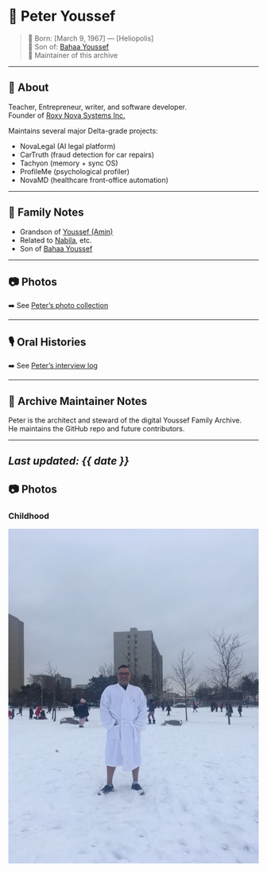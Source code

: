 # 👤 Peter Youssef

> 📍 Born: [March 9, 1967] — [Heliopolis]  
> 🧬 Son of: [Bahaa Youssef](peter-branch.md)  
> 📘 Maintainer of this archive  

---

## 🧠 About
Teacher,
Entrepreneur, writer, and software developer.  
Founder of [Roxy Nova Systems Inc.](https://github.com/Nietzsche24-sketch)

Maintains several major Delta-grade projects:
- NovaLegal (AI legal platform)
- CarTruth (fraud detection for car repairs)
- Tachyon (memory + sync OS)
- ProfileMe (psychological profiler)
- NovaMD (healthcare front-office automation)

---

## 🧬 Family Notes

- Grandson of [Youssef (Amin)](youssef-patriarch.md)  
- Related to [Nabila](nabila-branch.md), etc.  
- Son of [Bahaa Youssef](peter-branch.md)

---

## 📷 Photos

➡️ See [Peter’s photo collection](../photos/peter-youssef/)

---

## 🎙️ Oral Histories

➡️ See [Peter’s interview log](../oral-histories/peter/)

---

## 🔐 Archive Maintainer Notes

Peter is the architect and steward of the digital Youssef Family Archive.  
He maintains the GitHub repo and future contributors.

---

_Last updated: {{ date }}_
---

## 📷 Photos

### Childhood

![Peter Youssef as a child](../photos/peter-youssef/peter-young.jpg)
